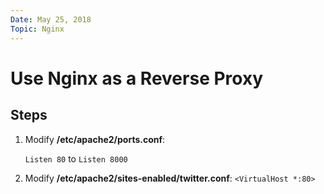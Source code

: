 ```yaml
---
Date: May 25, 2018
Topic: Nginx
---
```


# Use Nginx as a Reverse Proxy

## Steps

1. Modify **/etc/apache2/ports.conf**:


   ```Listen 80``` to ```Listen 8000```

2. Modify **/etc/apache2/sites-enabled/twitter.conf**: ```<VirtualHost *:80>```
